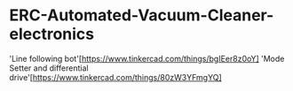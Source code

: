 # ERC-Automated-Vacuum-Cleaner-electronics

'Line following bot'[https://www.tinkercad.com/things/bgIEer8z0oY]
'Mode Setter and differential drive'[https://www.tinkercad.com/things/80zW3YFmgYQ]
